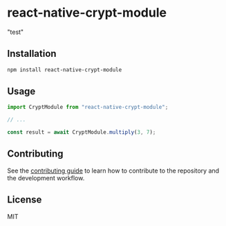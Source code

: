 # react-native-crypt-module

&#34;test&#34;

## Installation

```sh
npm install react-native-crypt-module
```

## Usage

```js
import CryptModule from "react-native-crypt-module";

// ...

const result = await CryptModule.multiply(3, 7);
```

## Contributing

See the [contributing guide](CONTRIBUTING.md) to learn how to contribute to the repository and the development workflow.

## License

MIT

